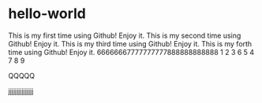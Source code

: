 # hello-world
This is my first time using Github! Enjoy it.
This is my second time using Github! Enjoy it.
This is my third time using Github! Enjoy it.
This is my forth time using Github! Enjoy it.
66666667777777777888888888888
1
2
3
6
5
4
7
8
9

QQQQQ

jjjjjjjjjjjjjjj
